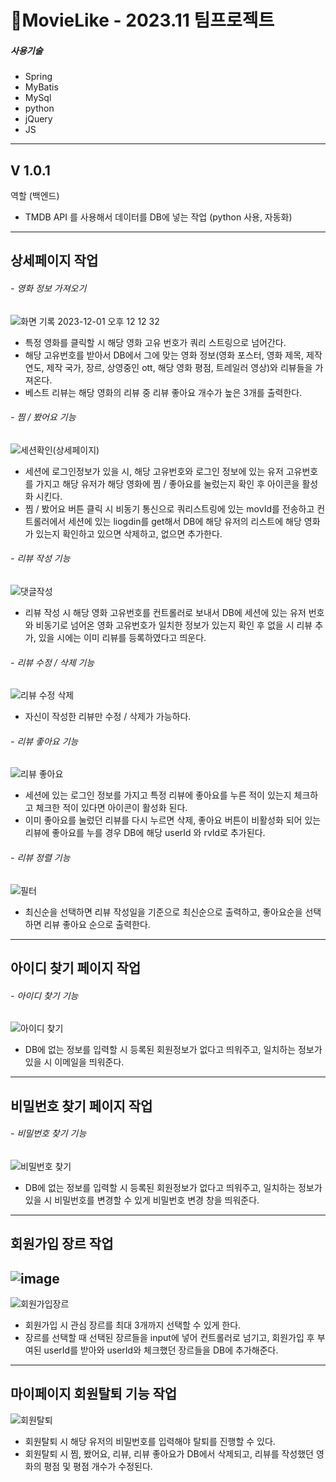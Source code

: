 <h1>🍿MovieLike - 2023.11 팀프로젝트</h1>

##### 사용기술

- Spring
- MyBatis
- MySql
- python
- jQuery
- JS

---

## V 1.0.1

역할 (백엔드)

- TMDB API 를 사용해서 데이터를 DB에 넣는 작업 (python 사용, 자동화)

---

## **상세페이지 작업**

###### - 영화 정보 가져오기

![화면 기록 2023-12-01 오후 12 12 32](https://github.com/msb741852/movieLike/assets/75235831/0902d845-815d-4fd3-aadd-611510af6456)

- 특정 영화를 클릭할 시 해당 영화 고유 번호가 쿼리 스트링으로 넘어간다.
- 해당 고유번호를 받아서 DB에서 그에 맞는 영화 정보(영화 포스터, 영화 제목, 제작 연도, 제작 국가, 장르, 상영중인 ott, 해당 영화 평점, 트레일러 영상)와 리뷰들을 가져온다.
- 베스트 리뷰는 해당 영화의 리뷰 중 리뷰 좋아요 개수가 높은 3개를 출력한다.
  <br>

###### - 찜 / 봤어요 기능

![세션확인(상세페이지)](https://github.com/msb741852/movieLike/assets/75235831/77a7dfdb-5d37-4198-968a-68ff14a79cd0)

- 세션에 로그인정보가 있을 시, 해당 고유번호와 로그인 정보에 있는 유저 고유번호를 가지고 해당 유저가 해당 영화에 찜 / 좋아요를 눌렀는지 확인 후 아이콘을 활성화 시킨다.
- 찜 / 봤어요 버튼 클릭 시 비동기 통신으로 쿼리스트링에 있는 movId를 전송하고 컨트롤러에서 세션에 있는 liogdin를 get해서 DB에 해당 유저의 리스트에 해당 영화가 있는지 확인하고 있으면 삭제하고, 없으면 추가한다.
  <br>

###### - 리뷰 작성 기능

![댓글작성](https://github.com/msb741852/movieLike/assets/75235831/50339748-b4b1-4085-9c35-46e29239e4a7)

- 리뷰 작성 시 해당 영화 고유번호를 컨트롤러로 보내서 DB에 세션에 있는 유저 번호와 비동기로 넘어온 영화 고유번호가 일치한 정보가 있는지 확인 후 없을 시 리뷰 추가, 있을 시에는 이미 리뷰를 등록하였다고 띄운다.
  <br>

###### - 리뷰 수정 / 삭제 기능

![리뷰 수정 삭제](https://github.com/msb741852/movieLike/assets/75235831/24e09b6e-5c73-4f5b-be38-203fb97ad8fe)

- 자신이 작성한 리뷰만 수정 / 삭제가 가능하다.
  <br>

###### - 리뷰 좋아요 기능

![리뷰 좋아요](https://github.com/msb741852/movieLike/assets/75235831/7001b8e8-a521-4c54-9bc1-69c8d0973004)

- 세션에 있는 로그인 정보를 가지고 특정 리뷰에 좋아요를 누른 적이 있는지 체크하고 체크한 적이 있다면 아이콘이 활성화 된다.
- 이미 좋아요를 눌렀던 리뷰를 다시 누르면 삭제, 좋아요 버튼이 비활성화 되어 있는 리뷰에 좋아요를 누를 경우 DB에 해당 userId 와 rvId로 추가된다.
  <br>

###### - 리뷰 정렬 기능

![필터](https://github.com/msb741852/movieLike/assets/75235831/422138e2-620f-411d-bc09-eb6f86a740b7)

- 최신순을 선택하면 리뷰 작성일을 기준으로 최신순으로 출력하고, 좋아요순을 선택하면 리뷰 좋아요 순으로 출력한다.

---

## **아이디 찾기 페이지 작업**

###### - 아이디 찾기 기능

![아이디 찾기](https://github.com/msb741852/movieLike/assets/75235831/dffdba35-ca7f-4dc3-9725-4f79c56924a9)

- DB에 없는 정보를 입력할 시 등록된 회원정보가 없다고 띄워주고, 일치하는 정보가 있을 시 이메일을 띄워준다.

---

## **비밀번호 찾기 페이지 작업**

###### - 비밀번호 찾기 기능

![비밀번호 찾기](https://github.com/msb741852/movieLike/assets/75235831/3e849018-2a9c-413e-a545-00cbca9dd0a1)

- DB에 없는 정보를 입력할 시 등록된 회원정보가 없다고 띄워주고, 일치하는 정보가 있을 시 비밀번호를 변경할 수 있게 비밀번호 변경 창을 띄워준다.

---

## **회원가입 장르 작업**

## ![image](https://github.com/msb741852/movieLike/assets/75235831/5c937661-8bbb-479a-b195-ecd7ce191751)

![회원가입장르](https://github.com/msb741852/movieLike/assets/75235831/8207c28a-db4b-4d46-a550-cc2020869063)

- 회원가입 시 관심 장르를 최대 3개까지 선택할 수 있게 한다.
- 장르를 선택할 때 선택된 장르들을 input에 넣어 컨트롤러로 넘기고, 회원가입 후 부여된 userId를 받아와 userId와 체크했던 장르들을 DB에 추가해준다.

---

## **마이페이지 회원탈퇴 기능 작업**

![회원탈퇴](https://github.com/msb741852/movieLike/assets/75235831/0fac3e2e-3195-440c-8483-071a47f28040)

- 회원탈퇴 시 해당 유저의 비밀번호를 입력해야 탈퇴를 진행할 수 있다.
- 회원탈퇴 시 찜, 봤어요, 리뷰, 리뷰 좋아요가 DB에서 삭제되고, 리뷰를 작성했던 영화의 평점 및 평점 개수가 수정된다.
